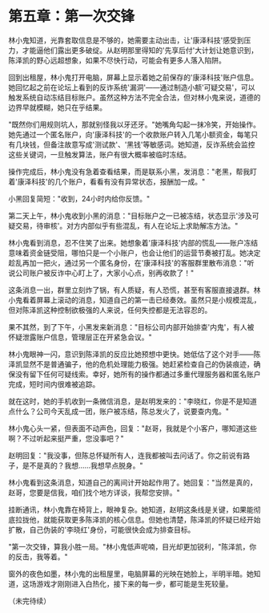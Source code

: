# 第五章：第一次交锋

林小鬼知道，光靠套取信息是不够的，她需要主动出击，让'康泽科技'感受到压力，才能逼他们露出更多破绽。从赵明那里得知的'先享后付'大计划让她意识到，陈泽凯的野心远超想象，如果不尽快行动，可能会有更多人落入陷阱。

回到出租屋，林小鬼打开电脑，屏幕上显示着她之前保存的'康泽科技'账户信息。她回忆起之前在论坛上看到的反诈系统'漏洞'——通过制造小额'可疑交易'，可以触发系统自动冻结目标账户。虽然这种方法不完全合法，但对林小鬼来说，道德的边界早就模糊，她只在乎结果。

"既然你们用规则坑人，那就别怪我以牙还牙。"她嘴角勾起一抹冷笑，开始操作。她先通过一个匿名账户，向'康泽科技'的一个收款账户转入几笔小额资金，每笔只有几块钱，但备注故意写成'测试款'、'黑钱'等敏感词。她知道，反诈系统会监控这些关键词，一旦触发算法，账户有很大概率被临时冻结。

操作完成后，林小鬼没有急着查看结果，而是联系小黑，发消息："老黑，帮我盯着'康泽科技'的几个账户，看看有没有异常状态，报酬加一成。"

小黑回复简短："收到，24小时内给你反馈。"

第二天上午，林小鬼收到小黑的消息："目标账户之一已被冻结，状态显示'涉及可疑交易，待审核'。对方内部似乎有些混乱，有人在论坛上求助解冻方法。"

林小鬼看到消息，忍不住笑了出来。她想象着'康泽科技'内部的慌乱——账户冻结意味着资金链受阻，哪怕只是一个小账户，也会让他们的运营节奏被打乱。她决定趁乱再加一把火，通过另一个匿名身份，在'康泽科技'的客服群里散布消息："听说公司账户被反诈中心盯上了，大家小心点，别再收款了！"

这条消息一出，群里立刻炸了锅，有人质疑，有人恐慌，甚至有客服直接退群。林小鬼看着屏幕上滚动的消息，知道自己的第一击已经奏效。虽然只是小规模混乱，但对陈泽凯这种控制欲极强的人来说，任何失控都是无法容忍的。

果不其然，到了下午，小黑发来新消息："目标公司内部开始排查'内鬼'，有人被怀疑泄露账户信息，管理层正在开紧急会议。"

林小鬼眼神一闪，意识到陈泽凯的反应比她预想中更快。她低估了这个对手——陈泽凯显然不是普通骗子，他的危机处理能力极强。她赶紧检查自己的伪装痕迹，确保没有留下任何可疑线索。幸好，她所有的操作都通过多重代理服务器和匿名账户完成，短时间内很难被追踪。

就在这时，她的手机收到一条微信消息，是赵明发来的："李晓红，你是不是知道点什么？公司今天乱成一团，账户被冻结，陈总发火了，说要查内鬼。"

林小鬼心头一紧，但表面不动声色，回复："赵哥，我就是个小客户，哪知道这些啊？不过听起来挺严重，您没事吧？"

赵明回复："我没事，但陈总怀疑所有人，连我都被叫去问话了。你之前说有路子，是不是真的？我想……我想早点脱身。"

林小鬼看到这条消息，知道自己的离间计开始起作用了。她回复："当然是真的，赵哥，您要是信我，咱们找个地方详谈，我帮您安排。"

挂断通讯，林小鬼靠在椅背上，眼神复杂。她知道，赵明这条线是关键，如果能彻底拉拢他，就能获取更多陈泽凯的核心信息。但她也清楚，陈泽凯的怀疑已经开始扩散，自己伪装的'李晓红'身份，可能很快会成为排查目标。

"第一次交锋，算我小胜一局。"林小鬼低声呢喃，目光却更加锐利，"陈泽凯，你的反击，我等着。"

窗外的夜色如墨，林小鬼的出租屋里，电脑屏幕的光映在她脸上，半明半暗。她知道，这场游戏才刚刚进入白热化，接下来的每一步，都可能是生死较量。

（未完待续） 